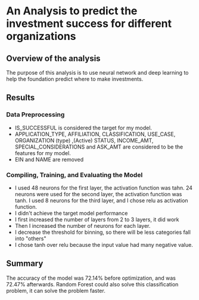 # An Analysis to predict the investment success for different organizations

## Overview of the analysis
The purpose of this analysis is to use neural network and deep learning to help the foundation predict where to make investments.

## Results

### Data Preprocessing
- IS_SUCCESSFUL is considered the target for my model.
- APPLICATION_TYPE, AFFILIATION, CLASSIFICATION, USE_CASE, ORGANIZATION (type) ,(Active) STATUS, INCOME_AMT, SPECIAL_CONSIDERATIONS and ASK_AMT are considered to be the features for my model.
- EIN and NAME are removed

### Compiling, Training, and Evaluating the Model
- I used 48 neurons for the first layer, the activation function was tahn. 24 neurons were used for the second layer, the activation function was tanh. I used 8 neurons for the third layer, and I chose relu as activation function.
- I didn't achieve the target model performance
- I first increased the number of layers from 2 to 3 layers, it did work
- Then I increased the number of neurons for each layer.
- I decrease the threshold for binning, so there will be less categories fall into "others"
- I chose tanh over relu because the input value had many negative value.

## Summary
The accuracy of the model was 72.14% before optimization, and was 72.47% afterwards. Random Forest could also solve this classification problem, it can solve the problem faster.
